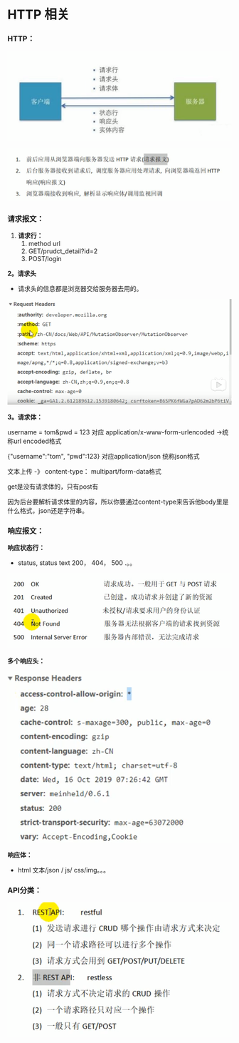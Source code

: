 # HTTP 相关

### HTTP：

![](../.gitbook/assets/image%20%2893%29.png)

![](../.gitbook/assets/image%20%2897%29.png)

### 请求报文：

1. **请求行：**
   1. method url
   2. GET/prudct\_detail?id=2
   3. POST/login

**2。请求头**

* 请求头的信息都是浏览器交给服务器去用的。

![](../.gitbook/assets/image%20%2891%29.png)

**3。请求体：**

username = tom&pwd = 123 对应 application/x-www-form-urlencoded  -&gt;统称url encoded格式

{"username":"tom", "pwd":123}   对应application/json   统称json格式

文本上传 -》  content-type： multipart/form-data格式

get是没有请求体的，只有post有

因为后台要解析请求体里的内容，所以你要通过content-type来告诉他body里是什么格式，json还是字符串。

### 响应报文：

 **响应状态行：**

* status, status text  200， 404， 500 .。。

![](../.gitbook/assets/image%20%2898%29.png)

**多个响应头：**

![](../.gitbook/assets/image%20%2895%29.png)

**响应体：**

* html 文本/json / js/ css/img。。。

### API分类：

![](../.gitbook/assets/image%20%2886%29.png)

